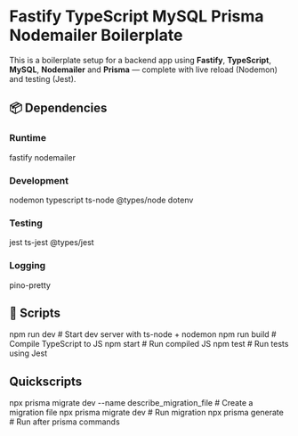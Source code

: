 # Fastify TypeScript MySQL Prisma Nodemailer Boilerplate
This is a boilerplate setup for a backend app using **Fastify**, **TypeScript**, **MySQL**, **Nodemailer** and **Prisma** — complete with live reload (Nodemon) and testing (Jest).

## 📦 Dependencies

### Runtime
fastify
nodemailer

### Development
nodemon
typescript
ts-node
@types/node
dotenv

### Testing
jest
ts-jest
@types/jest

### Logging 
pino-pretty

## 🚀 Scripts
npm run dev     # Start dev server with ts-node + nodemon
npm run build   # Compile TypeScript to JS
npm start       # Run compiled JS
npm test        # Run tests using Jest

## Quickscripts
npx prisma migrate dev --name describe_migration_file  # Create a migration file
npx prisma migrate dev                                 # Run migration
npx prisma generate                                    # Run after prisma commands